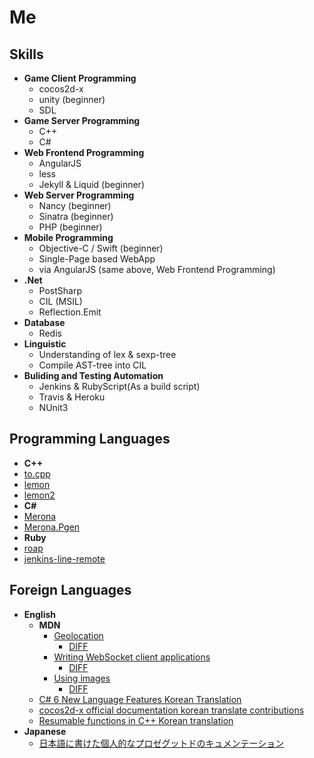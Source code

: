 Me
====

Skills
----
* __Game Client Programming__
  * cocos2d-x
  * unity (beginner)
  * SDL
* __Game Server Programming__
  * C++
  * C#
* __Web Frontend Programming__
  * AngularJS
  * less
  * Jekyll & Liquid (beginner)
* __Web Server Programming__
  * Nancy (beginner)
  * Sinatra (beginner)
  * PHP (beginner)
* __Mobile Programming__
  * Objective-C / Swift (beginner)
  * Single-Page based WebApp
   * via AngularJS (same above, Web Frontend Programming)
* __.Net__
  * PostSharp
  * CIL (MSIL)
  * Reflection.Emit
* __Database__
  * Redis
* __Linguistic__
  * Understanding of lex & sexp-tree
  * Compile AST-tree into CIL 
* __Buliding and Testing Automation__
  * Jenkins & RubyScript(As a build script)
  * Travis & Heroku
  * NUnit3

Programming Languages
----
* __C++__
 * [to.cpp](https://github.com/pjc0247/to.cpp)
 * [lemon](https://github.com/pjc02478/lemon)
 * [lemon2](https://github.com/pjc0247/lemom2)
* __C#__
 * [Merona](https://github.com/pjc0247/Merona.cs)
 * [Merona.Pgen](https://github.com/pjc0247/Merona.Pgen.cs)
* __Ruby__
 * [roap](https://github.com/pjc0247/roap)
 * [jenkins-line-remote](https://github.com/pjc0247/jenkins-line-remote)

Foreign Languages
----
* __English__
  * __MDN__
    * [Geolocation](https://developer.mozilla.org/ko/docs/Web/API/Geolocation)
      * [DIFF](https://developer.mozilla.org/ko/docs/Web/API/Geolocation$compare?locale=ko&to=988767&from=756081)
    * [Writing WebSocket client applications](https://developer.mozilla.org/ko/docs/WebSockets/Writing_WebSocket_client_applications)
      * [DIFF](https://developer.mozilla.org/ko/docs/WebSockets/Writing_WebSocket_client_applications$compare?locale=ko&to=988701&from=794411)
    * [Using images](https://developer.mozilla.org/ko/docs/Canvas_tutorial/Using_images)
      * [DIFF](https://developer.mozilla.org/ko/docs/Canvas_tutorial/Using_images$compare?locale=ko&to=988781&from=988773)
  * [C# 6 New Language Features Korean Translation](https://github.com/pjc0247/KR_New_Language_Features_in_CSharp_6)
  * [cocos2d-x official documentation korean translate contributions](https://github.com/pjc0247/cocos-docs)
  * [Resumable functions in C++ Korean translation](http://pjc0247.blog.me/220402031455)
* __Japanese__
  * [日本語に書けた個人的なプロゼグットドのキュメンテーション](https://github.com/pjc0247/Merona.cs/blob/master/README_JP.md)

